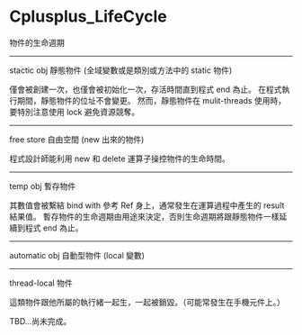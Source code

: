 # Cplusplus_LifeCycle
物件的生命週期

__________________

stactic obj 靜態物件 (全域變數或是類別或方法中的 static 物件)

僅會被創建一次，也僅會被初始化一次，存活時間直到程式 end 為止。
在程式執行期間，靜態物件的位址不會變更。
然而，靜態物件在 mulit-threads 使用時，要特別注意使用 lock 避免資源競奪。

__________________

free store 自由空間 (new 出來的物件)

程式設計師能利用 new 和 delete 運算子操控物件的生命時間。

__________________

temp obj 暫存物件

其數值會被繫結 bind with 參考 Ref 身上，通常發生在運算過程中產生的 result 結果值。
暫存物件的生命週期由用途來決定，否則生命週期將跟靜態物件一樣延續到程式 end 為止。

__________________

automatic obj 自動型物件 (local 變數)

__________________

thread-local 物件

這類物件跟他所屬的執行緒一起生，一起被銷毀。（可能常發生在手機元件上。）

TBD...尚未完成。
